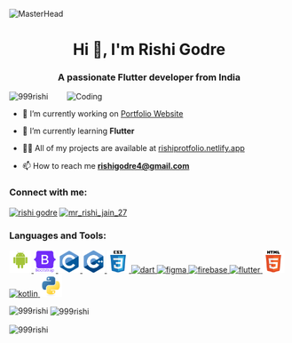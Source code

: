 ![MasterHead](https://media.licdn.com/dms/image/v2/D4D16AQFL2crqoTj_dQ/profile-displaybackgroundimage-shrink_200_800/profile-displaybackgroundimage-shrink_200_800/0/1671688395798?e=2147483647&v=beta&t=IAgbLkXdxrHQTr62gM2Cjh3iCyEHoUVSkKWbK9W3egA)

<h1 align="center">Hi 👋, I'm Rishi Godre</h1>
<h3 align="center">A passionate Flutter developer from India</h3>
<img align="right" alt="Coding" width="400" src="https://media.tenor.com/rePDfDWO3XoAAAAd/hacking.gif">

<p align="left"> <img src="https://komarev.com/ghpvc/?username=999rishi&label=Profile%20views&color=0e75b6&style=flat" alt="999rishi" /> </p>

- 🔭 I’m currently working on [Portfolio Website](rishiprotfolio.netlify.app)

- 🌱 I’m currently learning **Flutter**

- 👨‍💻 All of my projects are available at [rishiprotfolio.netlify.app](rishiprotfolio.netlify.app)

- 📫 How to reach me **rishigodre4@gmail.com**

<h3 align="left">Connect with me:</h3>
<p align="left">
<a href="https://linkedin.com/in/rishi godre" target="blank"><img align="center" src="https://raw.githubusercontent.com/rahuldkjain/github-profile-readme-generator/master/src/images/icons/Social/linked-in-alt.svg" alt="rishi godre" height="30" width="40" /></a>
<a href="https://instagram.com/mr_rishi_jain_27" target="blank"><img align="center" src="https://raw.githubusercontent.com/rahuldkjain/github-profile-readme-generator/master/src/images/icons/Social/instagram.svg" alt="mr_rishi_jain_27" height="30" width="40" /></a>
</p>

<h3 align="left">Languages and Tools:</h3>
<p align="left"> <a href="https://developer.android.com" target="_blank" rel="noreferrer"> <img src="https://raw.githubusercontent.com/devicons/devicon/master/icons/android/android-original-wordmark.svg" alt="android" width="40" height="40"/> </a> <a href="https://getbootstrap.com" target="_blank" rel="noreferrer"> <img src="https://raw.githubusercontent.com/devicons/devicon/master/icons/bootstrap/bootstrap-plain-wordmark.svg" alt="bootstrap" width="40" height="40"/> </a> <a href="https://www.cprogramming.com/" target="_blank" rel="noreferrer"> <img src="https://raw.githubusercontent.com/devicons/devicon/master/icons/c/c-original.svg" alt="c" width="40" height="40"/> </a> <a href="https://www.w3schools.com/cpp/" target="_blank" rel="noreferrer"> <img src="https://raw.githubusercontent.com/devicons/devicon/master/icons/cplusplus/cplusplus-original.svg" alt="cplusplus" width="40" height="40"/> </a> <a href="https://www.w3schools.com/css/" target="_blank" rel="noreferrer"> <img src="https://raw.githubusercontent.com/devicons/devicon/master/icons/css3/css3-original-wordmark.svg" alt="css3" width="40" height="40"/> </a> <a href="https://dart.dev" target="_blank" rel="noreferrer"> <img src="https://www.vectorlogo.zone/logos/dartlang/dartlang-icon.svg" alt="dart" width="40" height="40"/> </a> <a href="https://www.figma.com/" target="_blank" rel="noreferrer"> <img src="https://www.vectorlogo.zone/logos/figma/figma-icon.svg" alt="figma" width="40" height="40"/> </a> <a href="https://firebase.google.com/" target="_blank" rel="noreferrer"> <img src="https://www.vectorlogo.zone/logos/firebase/firebase-icon.svg" alt="firebase" width="40" height="40"/> </a> <a href="https://flutter.dev" target="_blank" rel="noreferrer"> <img src="https://www.vectorlogo.zone/logos/flutterio/flutterio-icon.svg" alt="flutter" width="40" height="40"/> </a> <a href="https://www.w3.org/html/" target="_blank" rel="noreferrer"> <img src="https://raw.githubusercontent.com/devicons/devicon/master/icons/html5/html5-original-wordmark.svg" alt="html5" width="40" height="40"/> </a> <a href="https://kotlinlang.org" target="_blank" rel="noreferrer"> <img src="https://www.vectorlogo.zone/logos/kotlinlang/kotlinlang-icon.svg" alt="kotlin" width="40" height="40"/> </a> <a href="https://www.python.org" target="_blank" rel="noreferrer"> <img src="https://raw.githubusercontent.com/devicons/devicon/master/icons/python/python-original.svg" alt="python" width="40" height="40"/> </a> </p>

<p><img align="left" src="https://github-readme-stats.vercel.app/api/top-langs?username=999rishi&show_icons=true&locale=en&layout=compact" alt="999rishi" /></p>

<p>&nbsp;<img align="center" src="https://github-readme-stats.vercel.app/api?username=999rishi&show_icons=true&locale=en" alt="999rishi" /></p>

<p><img align="center" src="https://github-readme-streak-stats.herokuapp.com/?user=999rishi&" alt="999rishi" /></p>
